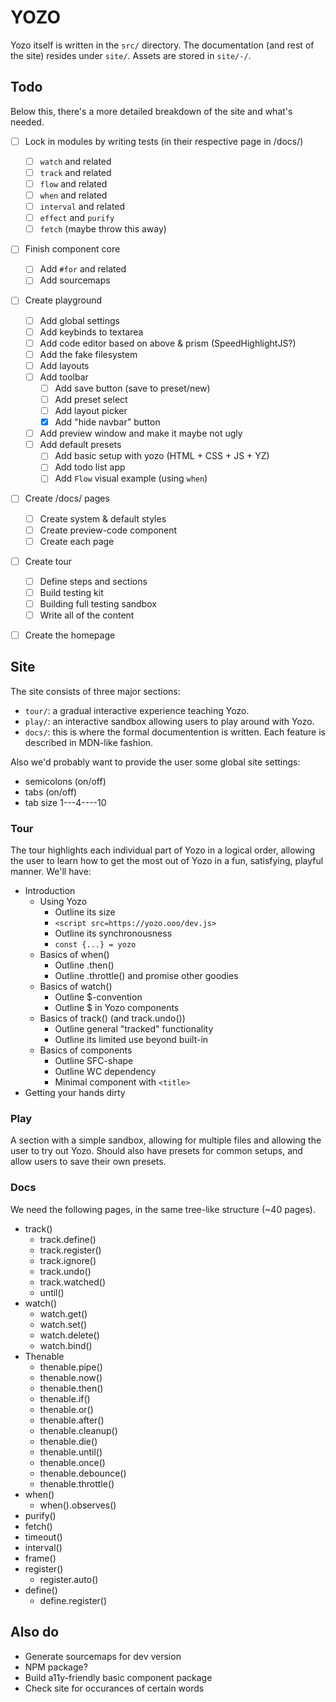 # YOZO

Yozo itself is written in the `src/` directory. The documentation (and rest of the site) resides under `site/`. Assets are stored in `site/-/`. 

## Todo

Below this, there's a more detailed breakdown of the site and what's needed.

 - [ ] Lock in modules by writing tests (in their respective page in /docs/)
     - [ ] `watch` and related
     - [ ] `track` and related
     - [ ] `flow` and related
     - [ ] `when` and related
     - [ ] `interval` and related
     - [ ] `effect` and `purify`
     - [ ] `fetch` (maybe throw this away)
 - [ ] Finish component core
     - [ ] Add `#for` and related
     - [ ] Add sourcemaps
 - [ ] Create playground
     - [ ] Add global settings
     - [ ] Add keybinds to textarea
     - [ ] Add code editor based on above & prism (SpeedHighlightJS?)
     - [ ] Add the fake filesystem
     - [ ] Add layouts
     - [ ] Add toolbar
        - [ ] Add save button (save to preset/new)
        - [ ] Add preset select
        - [ ] Add layout picker
        - [x] Add "hide navbar" button
     - [ ] Add preview window and make it maybe not ugly
     - [ ] Add default presets
        - [ ] Add basic setup with yozo (HTML + CSS + JS + YZ)
        - [ ] Add todo list app
        - [ ] Add `Flow` visual example (using `when`)
 - [ ] Create /docs/ pages
     - [ ] Create system & default styles
     - [ ] Create preview-code component
     - [ ] Create each page
 - [ ] Create tour
     - [ ] Define steps and sections
     - [ ] Build testing kit
     - [ ] Building full testing sandbox
     - [ ] Write all of the content
 - [ ] Create the homepage


## Site

The site consists of three major sections:

 - `tour/`: a gradual interactive experience teaching Yozo.
 - `play/`: an interactive sandbox allowing users to play around with Yozo.
 - `docs/`: this is where the formal documentention is written. Each feature is described in MDN-like fashion.

Also we'd probably want to provide the user some global site settings:
 - semicolons  (on/off)
 - tabs        (on/off)
 - tab size    1---4----10

### Tour

The tour highlights each individual part of Yozo in a logical order, allowing the user to learn how to get the most out of Yozo in a fun, satisfying, playful manner. We'll have:
 - Introduction
    - Using Yozo
       - Outline its size
       - `<script src=https://yozo.ooo/dev.js>`
       - Outline its synchronousness
       - `const {...} = yozo`
    - Basics of when()
       - Outline .then()
       - Outline .throttle() and promise other goodies
    - Basics of watch()
       - Outline $-convention
       - Outline $ in Yozo components
    - Basics of track() (and track.undo())
       - Outline general "tracked" functionality
       - Outline its limited use beyond built-in
    - Basics of components
       - Outline SFC-shape
       - Outline WC dependency
       - Minimal component with `<title>`
 - Getting your hands dirty




### Play

A section with a simple sandbox, allowing for multiple files and allowing the user to try out Yozo. Should also have presets for common setups, and allow users to save their own presets.

### Docs

We need the following pages, in the same tree-like structure (~40 pages).
 - track()
    - track.define()
    - track.register()
    - track.ignore()
    - track.undo()
    - track.watched()
    - until()
 - watch()
    - watch.get()
    - watch.set()
    - watch.delete()
    - watch.bind()
 - Thenable
    - thenable.pipe()
    - thenable.now()
    - thenable.then()
    <!-- - thenable.await() -->
    - thenable.if()
    - thenable.or()
    - thenable.after()
    - thenable.cleanup()
    - thenable.die()
    - thenable.until()
    - thenable.once()
    - thenable.debounce()
    - thenable.throttle()
 - when()
    - when().observes()
 - purify()
 - fetch()
 - timeout()
 - interval()
 - frame()
 - register()
    - register.auto()
 - define()
    - define.register()

## Also do
 - Generate sourcemaps for dev version
 - NPM package?
 - Build a11y-friendly basic component package
 - Check site for occurances of certain words
